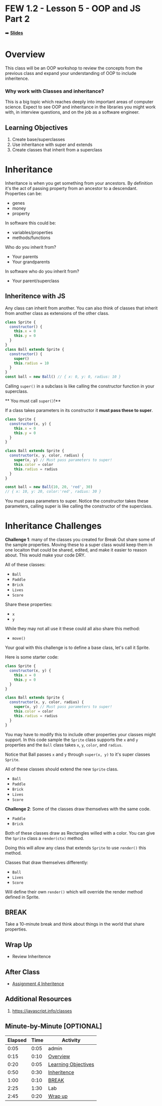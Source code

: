 <!-- .slide: data-background="./Images/header.svg" data-background-repeat="none" data-background-size="40% 40%" data-background-position="center 10%" class="header" -->
# FEW 1.2 - Lesson 5 - OOP and JS Part 2

<!-- Put a link to the slides so that students can find them -->

➡️ [**Slides**](/Syllabus-Template/Slides/Lesson1.html ':ignore')

<!-- > -->

# Overview

This class will be an OOP workshop to review the concepts from the previous class and expand your understanding of OOP to include inheritence.

<!-- > -->

### Why work with Classes and inheritance?

This is a big topic which reaches deeply into important areas of computer science. Expect to see OOP and inheritance in the libraries you might work with, in interview questions, and on the job as a software engineer. 

<!-- > -->

## Learning Objectives

1. Create base/superclasses 
1. Use inheritance with super and extends
1. Create classes that inherit from a superclass

<!-- > -->

# Inheritance 

Inheritance is when you get something from your ancestors. By definition it's the act of passing property from an ancestor to a descendant. Properties can be: 

- genes
- money
- property

<!-- > -->

In software this could be: 

- variables/properties
- methods/functions

<!-- > -->

Who do you inherit from? 

- Your parents
- Your grandparents

<!-- > -->

In software who do you inherit from?

- Your parent/superclass

<!-- > -->

## Inheritence with JS

Any class can inherit from another. You can also think of classes that inherit from another class as extensions of the other class. 

```js
class Sprite {
  constructor() {
    this.x = 0
    this.y = 0
  }
}
class Ball extends Sprite {
  constructor() {
    super()
    this.radius = 10
  }
}
const ball = new Ball() // { x: 0, y: 0, radius: 10 }
```

<!-- > -->

Calling `super()` in a subclass is like calling the constructor function in your superclass. 

** You must call `super()`!**

<!-- > -->

If a class takes parameters in its constructor it **must pass these to super**. 

```js
class Sprite {
  constructor(x, y) {
    this.x = 0
    this.y = 0
  }
}

class Ball extends Sprite {
  constructor(x, y, color, radius) {
    super(x, y) // Must pass parameters to super!
    this.color = color
    this.radius = radius
  }
}

const ball = new Ball(10, 20, 'red', 30) 
// { x: 10, y: 20, color:'red', radius: 30 }
```

You must pass parameters to super. Notice the constructor takes these parameters, calling super is like calling the constructor of the superclass. 

<!-- > -->

# Inheritance Challenges

**Challenge 1**: many of the classes you created for Break Out share some of the sample properties. Moving these to a super class would keep them in one locaiton that could be shared, edited, and make it easier to reason about. This would make your code DRY. 

All of these classes: 

- `Ball`
- `Paddle`
- `Brick`
- `Lives`
- `Score` 

Share these properties: 

- `x`
- `y`

While they may not all use it these could all also share this method: 

- `move()`

Your goal with this challenge is to define a base class, let's call it Sprite. 

Here is some starter code: 

```js
class Sprite {
  constructor(x, y) {
    this.x = 0
    this.y = 0
  }
}

class Ball extends Sprite {
  constructor(x, y, color, radius) {
    super(x, y) // Must pass parameters to super!
    this.color = color
    this.radius = radius
  }
}
```

You may have to modify this to include other properties your classes might support. In this code sample the `Sprite` class supports the `x` and `y` properties and the `Ball` class takes `x`, `y`, `color`, and `radius`.

Notice that Ball passes `x` and `y` through `super(x, y)` to it's super classes `Sprite`. 

All of these classes should extend the new `Sprite` class. 

- `Ball`
- `Paddle`
- `Brick`
- `Lives`
- `Score`

**Challenge 2**: Some of the classes draw themselves with the same code. 

- `Paddle`
- `Brick`

Both of these classes draw as Rectangles willed with a color. You can give the `Sprite` class a `render(ctx)` method. 

Doing this will allow any class that extends `Sprite` to use `render()` this method. 

Classes that draw themselves differently:

- `Ball`
- `Lives`
- `Score`

Will define their own `render()` which will override the render method defined in Sprite.

<!-- > -->

<!-- .slide: data-background="#087CB8" -->
## BREAK

Take a 10-minute break and think about things in the world that share properties. 

<!-- > -->

## Wrap Up

- Review Inheritence

<!-- > -->

## After Class 

- [Assignment 4 Inheritence](../Assignments/Assignment-4-Inheritance.md)

<!-- > -->

## Additional Resources

1. https://javascript.info/classes

<!-- > -->

## Minute-by-Minute [OPTIONAL]

| **Elapsed** | **Time** | **Activity** |
| ----------- | --------- | ------------ |
| 0:05 | 0:05 | admin |
| 0:15 | 0:10 | [Overview](#overview) |
| 0:20 | 0:05 | [Learning Objectives](#learning-objectives) |
| 0:50 | 0:30 | [Inheritence](#inheritence) |
| 1:00 | 0:10 | [BREAK](#break) |
| 2:25 | 1:30 | Lab |
| 2:45 | 0:20 | [Wrap up](#wrap-up) |

